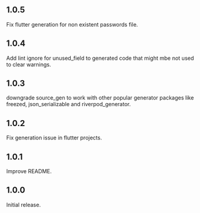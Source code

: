 ## 1.0.5

Fix flutter generation for non existent passwords file.

## 1.0.4

Add lint ignore for unused_field to generated code that might mbe not used to
clear warnings.

## 1.0.3

downgrade source_gen to work with other popular generator packages like freezed,
json_serializable and riverpod_generator.

## 1.0.2

Fix generation issue in flutter projects.

## 1.0.1

Improve README.

## 1.0.0

Initial release.
